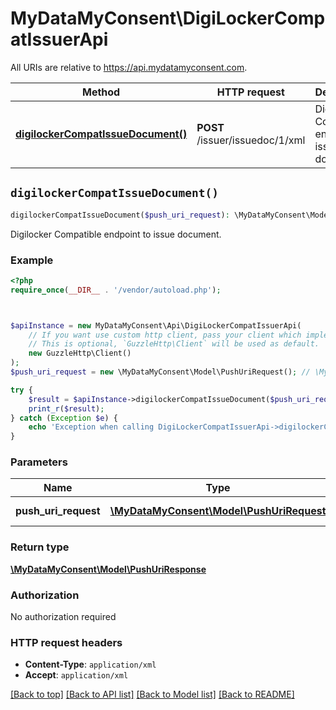 # MyDataMyConsent\DigiLockerCompatIssuerApi

All URIs are relative to https://api.mydatamyconsent.com.

Method | HTTP request | Description
------------- | ------------- | -------------
[**digilockerCompatIssueDocument()**](DigiLockerCompatIssuerApi.md#digilockerCompatIssueDocument) | **POST** /issuer/issuedoc/1/xml | Digilocker Compatible endpoint to issue document.


## `digilockerCompatIssueDocument()`

```php
digilockerCompatIssueDocument($push_uri_request): \MyDataMyConsent\Model\PushUriResponse
```

Digilocker Compatible endpoint to issue document.

### Example

```php
<?php
require_once(__DIR__ . '/vendor/autoload.php');



$apiInstance = new MyDataMyConsent\Api\DigiLockerCompatIssuerApi(
    // If you want use custom http client, pass your client which implements `GuzzleHttp\ClientInterface`.
    // This is optional, `GuzzleHttp\Client` will be used as default.
    new GuzzleHttp\Client()
);
$push_uri_request = new \MyDataMyConsent\Model\PushUriRequest(); // \MyDataMyConsent\Model\PushUriRequest | Push uri request MyDataMyConsent.Models.DigiLocker.PushUriRequest.

try {
    $result = $apiInstance->digilockerCompatIssueDocument($push_uri_request);
    print_r($result);
} catch (Exception $e) {
    echo 'Exception when calling DigiLockerCompatIssuerApi->digilockerCompatIssueDocument: ', $e->getMessage(), PHP_EOL;
}
```

### Parameters

Name | Type | Description  | Notes
------------- | ------------- | ------------- | -------------
 **push_uri_request** | [**\MyDataMyConsent\Model\PushUriRequest**](../Model/PushUriRequest.md)| Push uri request MyDataMyConsent.Models.DigiLocker.PushUriRequest. | [optional]

### Return type

[**\MyDataMyConsent\Model\PushUriResponse**](../Model/PushUriResponse.md)

### Authorization

No authorization required

### HTTP request headers

- **Content-Type**: `application/xml`
- **Accept**: `application/xml`

[[Back to top]](#) [[Back to API list]](../../README.md#endpoints)
[[Back to Model list]](../../README.md#models)
[[Back to README]](../../README.md)
